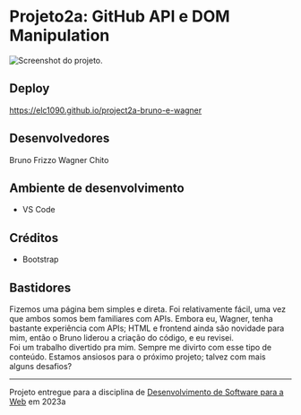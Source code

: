 # Projeto2a: GitHub API e DOM Manipulation

![Screenshot do projeto](https://elc1090.github.io/project2a-bruno-e-wagner/app-screenshot.png "Screenshot do projeto").

## Deploy

<https://elc1090.github.io/project2a-bruno-e-wagner>

## Desenvolvedores

Bruno Frizzo
Wagner Chito

## Ambiente de desenvolvimento

- VS Code

## Créditos

- Bootstrap

## Bastidores

Fizemos uma página bem simples e direta. Foi relativamente fácil, uma vez que ambos somos bem familiares com APIs. Embora eu, Wagner, tenha bastante experiência com APIs; HTML e frontend ainda são novidade para mim, então o Bruno liderou a criação do código, e eu revisei.  
Foi um trabalho divertido pra mim. Sempre me divirto com esse tipo de conteúdo. Estamos ansiosos para o próximo projeto; talvez com mais alguns desafios?

---
Projeto entregue para a disciplina de [Desenvolvimento de Software para a Web](http://github.com/andreainfufsm/elc1090-2023a) em 2023a
